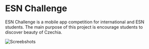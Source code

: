 # ESN Challenge

ESN Challenge is a mobile app competition for international and ESN students. The main purpose of this project is encourage students to discover beauty of Czechia. 

![Screebshots](https://i.imgur.com/8CPIWPU.png)
